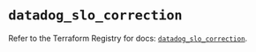 # `datadog_slo_correction`

Refer to the Terraform Registry for docs: [`datadog_slo_correction`](https://registry.terraform.io/providers/datadog/datadog/3.63.0/docs/resources/slo_correction).
